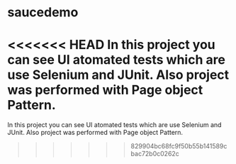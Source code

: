 # saucedemo
<<<<<<< HEAD
In this project you can see UI atomated tests which are use Selenium and JUnit. Also project was performed with Page object Pattern.
=======
In this project you can see UI atomated tests which are use Selenium and JUnit. Also project was performed with Page object Pattern.
>>>>>>> 829904bc68fc9f50b55b141589cbac72b0c0262c
